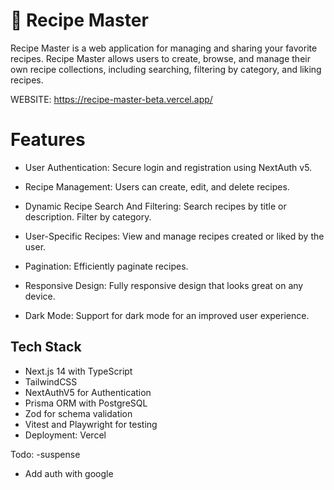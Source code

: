 # 🍲 Recipe Master

Recipe Master is a web application for managing and sharing your favorite recipes. Recipe Master allows users to create, browse, and manage their own recipe collections, including searching, filtering by category, and liking recipes.

WEBSITE: https://recipe-master-beta.vercel.app/
# Features

- User Authentication: Secure login and registration using NextAuth v5.
- Recipe Management: Users can create, edit, and delete recipes.

- Dynamic Recipe Search And Filtering: Search recipes by title or description. Filter by category.

- User-Specific Recipes: View and manage recipes created or liked by the user.

- Pagination: Efficiently paginate recipes.

- Responsive Design: Fully responsive design that looks great on any device.

- Dark Mode: Support for dark mode for an improved user experience.

## Tech Stack

- Next.js 14 with TypeScript
- TailwindCSS
- NextAuthV5 for Authentication
- Prisma ORM with PostgreSQL
- Zod for schema validation
- Vitest and Playwright for testing
- Deployment: Vercel

Todo:
-suspense
- Add auth with google
